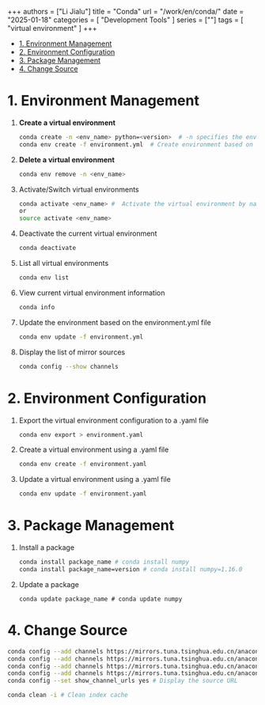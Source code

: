 +++
authors = ["Li Jialu"]
title = "Conda"
url = "/work/en/conda/"
date = "2025-01-18"
categories = [
    "Development Tools"
]
series = [""]
tags = [
    "virtual environment"
]
+++
- [1. Environment Management](#1-environment-management)
- [2. Environment Configuration](#2-environment-configuration)
- [3. Package Management](#3-package-management)
- [4. Change Source](#4-change-source)

# 1. Environment Management

1. **Create a virtual environment**  
    ```bash
    conda create -n <env_name> python=<version>  # -n specifies the environment name, python= specifies the Python version
    conda env create -f environment.yml  # Create environment based on the environment.yml file
    ```

2. **Delete a virtual environment**  
   ```bash
   conda env remove -n <env_name>
   ```
3. Activate/Switch virtual environments
   ```bash
   conda activate <env_name> #  Activate the virtual environment by name
   or
   source activate <env_name> 
   ```
4. Deactivate the current virtual environment
   ```bash
   conda deactivate
   ```
5. List all virtual environments
   ```bash
   conda env list
   ```
6. View current virtual environment information
   ```bash
   conda info
   ```
7. Update the environment based on the environment.yml file
   ```bash
   conda env update -f environment.yml
   ```

8. Display the list of mirror sources
   ```bash
   conda config --show channels
   ```
   
# 2. Environment Configuration

1. Export the virtual environment configuration to a .yaml file
   ```bash
   conda env export > environment.yaml
   ```
2. Create a virtual environment using a .yaml file
   ```bash
   conda env create -f environment.yaml
   ```
3. Update a virtual environment using a .yaml file
   ```bash
   conda env update -f environment.yaml
   ```
   
# 3. Package Management

1. Install a package
   ```bash
   conda install package_name # conda install numpy
   conda install package_name=version # conda install numpy=1.16.0
   ```
2. Update a package
   ```
   conda update package_name # conda update numpy
   ```

# 4. Change Source
```bash
conda config --add channels https://mirrors.tuna.tsinghua.edu.cn/anaconda/pkgs/main/
conda config --add channels https://mirrors.tuna.tsinghua.edu.cn/anaconda/pkgs/free/
conda config --add channels https://mirrors.tuna.tsinghua.edu.cn/anaconda/cloud/pytorch/
conda config --add channels https://mirrors.tuna.tsinghua.edu.cn/anaconda/cloud/conda-forge/
conda config --set show_channel_urls yes # Display the source URL

conda clean -i # Clean index cache
```
    